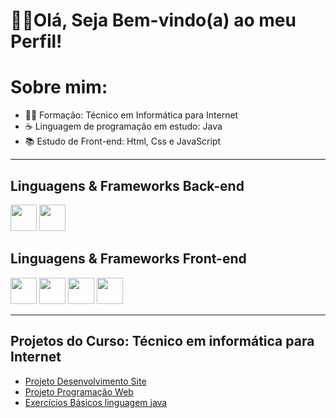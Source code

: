 
<!--
**Denilson-B-Sousa/Denilson-B-Sousa** is a ✨ _special_ ✨ repository because its `README.md` (this file) appears on your GitHub profile.-->
<h1> 🖐🏽Olá, Seja Bem-vindo(a) ao meu Perfil!</h1>

<h1> Sobre mim:</h1>
  <ul>
   <li> 👨‍🎓 Formação: Técnico em Informática para Internet </li>
   <li> ☕ Linguagem de programação em estudo: Java </li>
   <li> 📚 Estudo de Front-end: Html, Css e JavaScript</li>
  </ul>
<hr>
<h2> Linguagens & Frameworks Back-end</h2>

<div style="display: inline-block;">
    <img src="https://cdn.jsdelivr.net/gh/devicons/devicon/icons/java/java-original-wordmark.svg" width="42px" height="42px"/>
    <img src="https://cdn.jsdelivr.net/gh/devicons/devicon/icons/spring/spring-original.svg" width="42px" height="42px"/>         
</div>
 
<h2>Linguagens & Frameworks Front-end </h2>

<div style="display: inline-block;">
   <img src="https://cdn.jsdelivr.net/gh/devicons/devicon/icons/html5/html5-original.svg"  width="42px" height="42px"/>
   <img src="https://cdn.jsdelivr.net/gh/devicons/devicon/icons/css3/css3-original.svg" width="42px" height="42px"/>     
   <img src="https://cdn.jsdelivr.net/gh/devicons/devicon/icons/javascript/javascript-original.svg" width="42px" height="42px"/>
   <img src="https://cdn.jsdelivr.net/gh/devicons/devicon/icons/angularjs/angularjs-original.svg"  width: "42px" height="42px"/>
</div>
          


<hr>

<h2>Projetos do Curso: Técnico em informática para Internet </h2>
  <ul>
      <li><a href="#">Projeto Desenvolvimento Site</a></li>
      <li><a href="#">Projeto Programação Web</a></li>
      <li><a href="https://github.com/Denilson-B-Sousa/Java">Exercícios Básicos linguagem java</a> </li>
      
  </ul>
